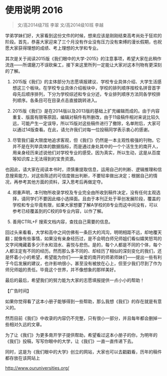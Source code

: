 # 使用说明 2016

> 文/高2014级7班 李翠 
> 文/高2014级10班 李越

 
学弟学妹们好，大家看到这份文件的时候，想来应该是刚刚结束高考尚处于狂欢的阶段。首先，恭喜大家迎来了三个月没有作业没有压力没有束缚的漫长假期，也祝愿大家获得理想的成绩、考上理想的大学和专业。 

其次是关于阅读2015版《我们眼中的大学-2015》的注意事项，希望大家在此稍作流连——所谓磨刀不误砍柴工，接下来这里所列一定能让大家对这本刊物有更深刻的了解。 

1. 2015版《我们》的主体部分为志愿填报建议、学校专业具体介绍、大学生活感想这三个板块。在学校专业具体介绍板块中，学校的排列顺序按校名拼音首字母先后顺序排列，下分为学校综述和专业分述，专业排列顺序方法同各学校排列顺序。各条目可在目录点击直接跳转进入。 

2. 2015版《我们》是在2014版以及2013版的基础上扩充编辑而成的。由于内容重复、版面有限等原因，编辑对稿件有所删改，由于11级稿件相对来说比较久远，可能产生一定误导，所以15版对这些稿件进行了撤除，名单附后，大家可以通过14版查看。在此，请允许我们对每一位投稿同学表示衷心的感谢。 

3. 尽管我们最大限度地追求客观，但《我们》仍然是一本主观性极强的刊物。它并不是在列举具体的数据指标，而是通过身处其中的一个个活生生的南开人，用亲身经历来述说他们对学校专业的感受。因为真实，所以生动，这是从百度等知识库上无法得到的宝贵资源。 

也因此，请大家在阅读本书时，须慎重提取信息，运用自己的判断、逻辑推理和信息搜索能力，对这些陈述的可信度做出判断，不要轻率做出决定；根据自己的情况，再参考其他方面的资料，深入思考后再做定夺。 

4. 郑重声明，本刊物所收录学校及专业完全由所收到稿件决定，没有任何主观选择，请同学们不要因此缩小选择面。且由于本刊正处于草创发展阶段，覆盖的学校和专业毕竟有限，如果大家想要了解A学校的B专业而这中间没有，可以参考已经覆盖到的C校的B专业内容，以作了解。 

5. 善用CTRL+F 搜索文档内容，查找自己需要的信息。 

回过头来看看，大学和高中之间仿佛有一条巨大的鸿沟，明明相距不远，却地覆天翻；就像有些事情，如果没有亲身经历过，是不会明白师兄师姐们看似嬉笑怒骂的文字间掩藏着多少汗水和泪水、喜悦与悲伤。是的，每个人都是不同的个体，每个人都注定有不同的经历。然而那么多不同的、却经历了相似的深刻变化的我们，还是怀着小小的希望，希望能为你们——亲爱的南开的师弟师妹们——提出一些有利于今后发展的建议，也许影响很小，甚至没有被放在心上，但至少我们尽到了作为师兄师姐的责任。毕竟这个世界，并不像想象的那样美好。 

最后的最后，希望我们的努力能为大家的志愿填报提供一点小小的帮助！   

【广告时间】 

如果你觉得看了这本小册子能够得到一些帮助，那么我想《我们》的存在就是有意义的。  

然而目前《我们》中收录的内容仍不完整，只有很小一部分，并且每年都会删掉一些相对久远的文章。  

为了让《我们》为更多南开学子提供帮助，希望看过这本小册子的你，为明年的《我们》投稿，写写你眼中的大学，让《我们》一直一直传递下去。  

同时，这是为《我们眼中的大学》创立的网站，大家也可以去戳戳看，历年的稿件都存放在该网站上 

http://www.ouruniversities.org/  